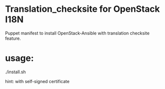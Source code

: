 Translation_checksite for OpenStack I18N
========================================

Puppet manifest to install OpenStack-Ansible with translation checksite feature.

usage:
======

./install.sh

hint: with self-signed certificate

